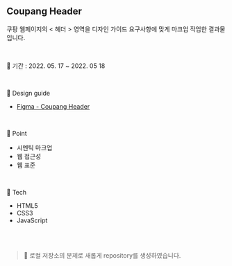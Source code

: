 ## Coupang Header
쿠팡 웹페이지의 < 헤더 > 영역을 디자인 가이드 요구사항에 맞게 마크업 작업한 결과물입니다.

<br/>

📅 기간 : 2022. 05. 17 ~ 2022. 05 18

<br/>

🎨  Design guide

* [Figma - Coupang Header](https://www.figma.com/file/bh1wPaUCZAx6DGjMMjiWoo/Zerobase-html%2Fcss04-Header)

<br/>

📌 Point

* 시멘틱 마크업
* 웹 접근성
* 웹 표준

<br/>

🔨 Tech

* HTML5
* CSS3
* JavaScript

<br/>
<br/>

> 🔔 로컬 저장소의 문제로 새롭게 repository를 생성하였습니다.